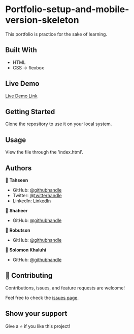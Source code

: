 # Portfolio-setup-and-mobile-version-skeleton
This portfolio is practice for the sake of learning.

## Built With

- HTML
- CSS
-> flexbox

## Live Demo

[Live Demo Link](https://tahseenzahra.github.io/Portfolio-setup-and-mobile-version-skeleton/)

## Getting Started

Clone the repository to use it on your local system.

## Usage

View the file through the 'index.html'.

## Authors

👤 **Tahseen**

- GitHub: [@githubhandle](https://github.com/tahseenzahra)
- Twitter: [@twitterhandle](https://twitter.com/tahseen1zahra)
- LinkedIn: [LinkedIn](https://www.linkedin.com/in/tahseenzahra/)

👤 **Shaheer**

- GitHub: [@githubhandle](https://github.com/ShaheerCH)

👤 **Robutson**

- GitHub: [@githubhandle](https://github.com/bobb-Rob)

👤 **Solomon Khaluhi**

- GitHub: [@githubhandle](https://github.com/Solo7991)

## 🤝 Contributing

Contributions, issues, and feature requests are welcome!

Feel free to check the [issues page](../../issues/).

## Show your support

Give a ⭐️ if you like this project!